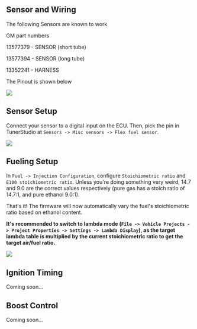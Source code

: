 ## Sensor and Wiring

The following Sensors are known to work

GM part numbers

13577379 - SENSOR (short tube)

13577394 - SENSOR (long tube) 

13352241 - HARNESS 

The Pinout is shown below

![](https://i.imgur.com/RGOmlZq.png)


## Sensor Setup

Connect your sensor to a digital input on the ECU.  Then, pick the pin in TunerStudio at `Sensors -> Misc sensors -> Flex fuel sensor`.

![](https://i.imgur.com/a3NWAhn.png)

## Fueling Setup

In `Fuel -> Injection Configuration`, configure `Stoichiometric ratio` and `E100 stoichiometric ratio`.  Unless you're doing something very weird, 14.7 and 9.0 are the correct values respectively (pure gas has a stoich ratio of 14.7:1, and pure ethanol 9.0:1).

That's it! The firmware will now automatically vary the fuel's stoichiometric ratio based on ethanol content.

**It's recommended to switch to lambda mode (`File -> Vehicle Projects -> Project Properties -> Settings -> Lambda Display`), as the target lambda table is multiplied by the current stoichiometric ratio to get the target air/fuel ratio.**

![](https://i.imgur.com/mRKFNjT.png)

## Ignition Timing

Coming soon...

## Boost Control

Coming soon...